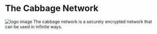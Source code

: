 # The Cabbage Network
![logo image]([https://github.com/[froxzen]/[cabbage_network]/logo.jpg?raw=true])
The cabbage network is a securely encrypted network that can be used in infinite ways.
